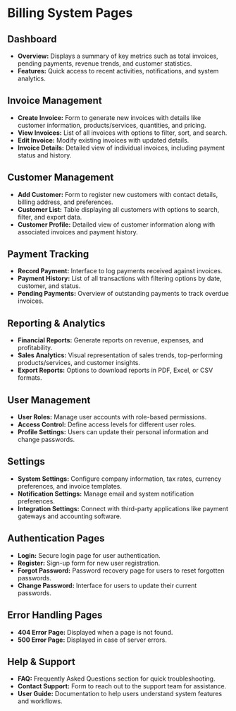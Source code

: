 # Billing System Pages

## Dashboard

- **Overview:** Displays a summary of key metrics such as total invoices, pending payments, revenue trends, and customer statistics.
- **Features:** Quick access to recent activities, notifications, and system analytics.

## Invoice Management

- **Create Invoice:** Form to generate new invoices with details like customer information, products/services, quantities, and pricing.
- **View Invoices:** List of all invoices with options to filter, sort, and search.
- **Edit Invoice:** Modify existing invoices with updated details.
- **Invoice Details:** Detailed view of individual invoices, including payment status and history.

## Customer Management

- **Add Customer:** Form to register new customers with contact details, billing address, and preferences.
- **Customer List:** Table displaying all customers with options to search, filter, and export data.
- **Customer Profile:** Detailed view of customer information along with associated invoices and payment history.

## Payment Tracking

- **Record Payment:** Interface to log payments received against invoices.
- **Payment History:** List of all transactions with filtering options by date, customer, and status.
- **Pending Payments:** Overview of outstanding payments to track overdue invoices.

## Reporting & Analytics

- **Financial Reports:** Generate reports on revenue, expenses, and profitability.
- **Sales Analytics:** Visual representation of sales trends, top-performing products/services, and customer insights.
- **Export Reports:** Options to download reports in PDF, Excel, or CSV formats.

## User Management

- **User Roles:** Manage user accounts with role-based permissions.
- **Access Control:** Define access levels for different user roles.
- **Profile Settings:** Users can update their personal information and change passwords.

## Settings

- **System Settings:** Configure company information, tax rates, currency preferences, and invoice templates.
- **Notification Settings:** Manage email and system notification preferences.
- **Integration Settings:** Connect with third-party applications like payment gateways and accounting software.

## Authentication Pages

- **Login:** Secure login page for user authentication.
- **Register:** Sign-up form for new user registration.
- **Forgot Password:** Password recovery page for users to reset forgotten passwords.
- **Change Password:** Interface for users to update their current passwords.

## Error Handling Pages

- **404 Error Page:** Displayed when a page is not found.
- **500 Error Page:** Displayed in case of server errors.

## Help & Support

- **FAQ:** Frequently Asked Questions section for quick troubleshooting.
- **Contact Support:** Form to reach out to the support team for assistance.
- **User Guide:** Documentation to help users understand system features and workflows.
